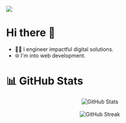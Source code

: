 [![](https://visitcount.itsvg.in/api?id=Abhinav-ark&icon=0&color=0)](https://visitcount.itsvg.in)

# Hi there 👋
- 🧑‍💻 I engineer impactful digital solutions.
- 🌐 I'm into web development. 

# 📊 GitHub Stats

<div style="text-align: center;">
  <img src="https://github-readme-stats-git-master-abhinav-ramakrishnans-projects.vercel.app/api?username=Abhinav-ark&theme=dark&hide_border=false&include_all_commits=false&count_private=true" alt="GitHub Stats"/>
  <br/>
  <br/>
  <img src="https://github-readme-streak-stats.herokuapp.com/?user=Abhinav-ark&theme=dark&hide_border=false" alt="GitHub Streak"/>
  <br/>
  <br/>
<!--   <img src="https://github-readme-stats.vercel.app/api/top-langs/?username=Abhinav-ark&theme=dark&hide_border=false&include_all_commits=true&count_private=true&layout=compact" alt="Top Languages"/> -->
</div>




